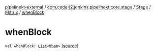 [pipelinekt-external](../../../index.md) / [com.code42.jenkins.pipelinekt.core.stage](../../index.md) / [Stage](../index.md) / [Matrix](index.md) / [whenBlock](./when-block.md)

# whenBlock

`val whenBlock: `[`List`](https://kotlinlang.org/api/latest/jvm/stdlib/kotlin.collections/-list/index.html)`<`[`When`](../../../com.code42.jenkins.pipelinekt.core/-when.md)`>` [(source)](https://github.com/code42/pipelinekt/tree/master/core/src/main/kotlin/com/code42/jenkins/pipelinekt/core/stage/Stage.kt#L132)